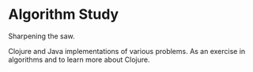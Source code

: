 # Algorithm Study

Sharpening the saw.

Clojure and Java implementations of various problems.
As an exercise in algorithms and to learn more about Clojure.